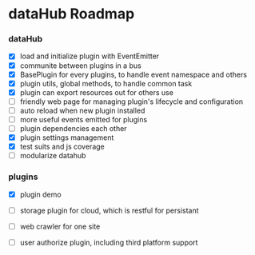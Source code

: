 dataHub Roadmap
===============

### dataHub

- [x] load and initialize plugin with EventEmitter
- [x] communite between plugins in a bus
- [x] BasePlugin for every plugins, to handle event namespace and others
- [x] plugin utils, global methods, to handle common task
- [x] plugin can export resources out for others use
- [ ] friendly web page for managing plugin's lifecycle and configuration
- [ ] auto reload when new plugin installed
- [ ] more useful events emitted for plugins
- [ ] plugin dependencies each other
- [x] plugin settings management
- [x] test suits and js coverage
- [ ] modularize datahub

### plugins

- [x] plugin demo
- [ ] storage plugin for cloud, which is restful for persistant
- [ ] web crawler for one site
- [ ] user authorize plugin, including third platform support

